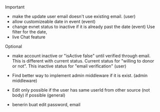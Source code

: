 Important

- make the update user email doesn't use existing email. (user)
- allow customizeable date in event (event)
- change evnet status to inactive if it is already past the date (event) Use filter for the date,
- live Chat feature

Optional

- make account inactive or "isActive false" until verified through email. This is different with current status. Current status for "willing to donor or not". This inactive status for "email verification" (user)
- Find better way to implement admin middleware if it is exist. (admin middleware)
- Edit only possible if the user has same userId from other source (not body) if possible (general)

- benerin buat edit password, email
